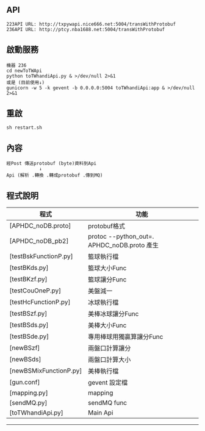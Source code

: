 

## API
```
223API URL: http://txpywapi.nice666.net:5004/transWithProtobuf
236API URL: http://ptcy.nba1688.net:5004/transWithProtobuf
```
## 啟動服務
```
機器 236
cd newToTWApi
python toTWhandiApi.py & >/dev/null 2>&1
或是 (目前使用↓)
gunicorn -w 5 -k gevent -b 0.0.0.0:5004 toTWhandiApi:app & >/dev/null 2>&1

```
## 重啟

```
sh restart.sh
```

## 內容
```
經Post 傳送protobuf (byte)資料到Api
            ↓
Api (解析 .轉換 .轉成protobuf .傳到MQ)

```

## 程式說明
程式|功能
----|----
[APHDC_noDB.proto]|protobuf格式
[APHDC_noDB_pb2]|protoc --python_out=. APHDC_noDB.proto  產生
[testBskFunctionP.py]|籃球執行檔
[testBKds.py]|籃球大小Func
[testBKzf.py]|籃球讓分Func
[testCouOneP.py]|美盤減一
[testHcFunctionP.py]|冰球執行檔
[testBSzf.py]|美棒冰球讓分Func
[testBSds.py]|美棒大小Func
[testBSde.py]|專用棒球用獨贏算讓分Func
[newBSzf]|兩盤口計算讓分
[newBSds]|兩盤口計算大小
[newBSMixFunctionP.py]|美棒執行檔
[gun.conf]| gevent 設定檔
[mapping.py]|mapping
[sendMQ.py]|sendMQ func
[toTWhandiApi.py]|Main Api

- - - - - -

